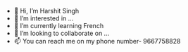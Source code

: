 - 👋 Hi, I’m Harshit Singh
- 👀 I’m interested in ...
- 🌱 I’m currently learning French
- 💞️ I’m looking to collaborate on ...
- 📫 You can reach me on my phone number- 9667758828

<!---
Singharshit746/Singharshit746 is a ✨ special ✨ repository because its `README.md` (this file) appears on your GitHub profile.
You can click the Preview link to take a look at your changes.
--->
